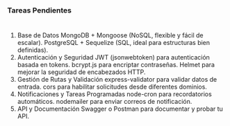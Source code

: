 ### Tareas Pendientes

#

1. Base de Datos
   MongoDB + Mongoose (NoSQL, flexible y fácil de escalar).
   PostgreSQL + Sequelize (SQL, ideal para estructuras bien definidas).
2. Autenticación y Seguridad
   JWT (jsonwebtoken) para autenticación basada en tokens.
   bcrypt.js para encriptar contraseñas.
   Helmet para mejorar la seguridad de encabezados HTTP.
3. Gestión de Rutas y Validación
   express-validator para validar datos de entrada.
   cors para habilitar solicitudes desde diferentes dominios.
4. Notificaciones y Tareas Programadas
   node-cron para recordatorios automáticos.
   nodemailer para enviar correos de notificación.
5. API y Documentación
   Swagger o Postman para documentar y probar tu API.
